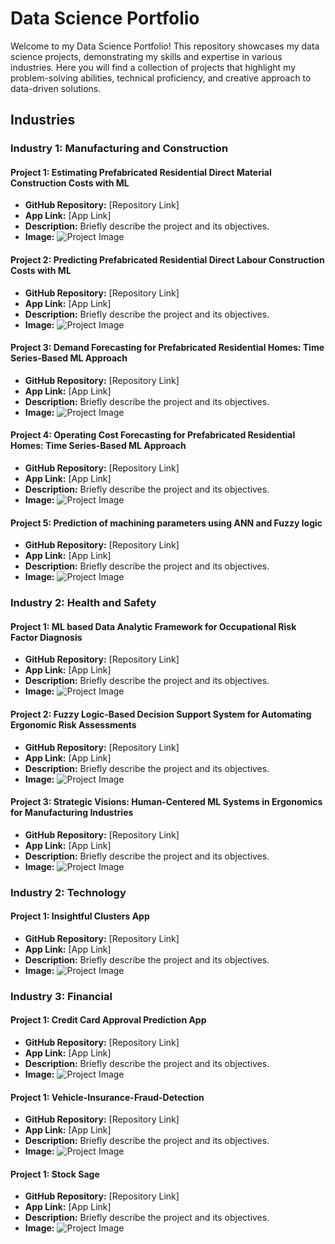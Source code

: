 # Data Science Portfolio

Welcome to my Data Science Portfolio! This repository showcases my data science projects, demonstrating my skills and expertise in various industries. Here you will find a collection of projects that highlight my problem-solving abilities, technical proficiency, and creative approach to data-driven solutions.

## Industries

### Industry 1: Manufacturing and Construction

#### Project 1: Estimating Prefabricated Residential Direct Material Construction Costs with ML

- **GitHub Repository:** [Repository Link]
- **App Link:** [App Link]
- **Description:** Briefly describe the project and its objectives.
- **Image:** ![Project Image](images/project1.png)
  
#### Project 2: Predicting Prefabricated Residential Direct Labour Construction Costs with ML

- **GitHub Repository:** [Repository Link]
- **App Link:** [App Link]
- **Description:** Briefly describe the project and its objectives.
- **Image:** ![Project Image](images/project1.png)

#### Project 3: Demand Forecasting for Prefabricated Residential Homes: Time Series-Based ML Approach

- **GitHub Repository:** [Repository Link]
- **App Link:** [App Link]
- **Description:** Briefly describe the project and its objectives.
- **Image:** ![Project Image](images/project1.png)

#### Project 4: Operating Cost Forecasting for Prefabricated Residential Homes: Time Series-Based ML Approach

- **GitHub Repository:** [Repository Link]
- **App Link:** [App Link]
- **Description:** Briefly describe the project and its objectives.
- **Image:** ![Project Image](images/project1.png)

#### Project 5: Prediction of machining parameters using ANN and Fuzzy logic

- **GitHub Repository:** [Repository Link]
- **App Link:** [App Link]
- **Description:** Briefly describe the project and its objectives.
- **Image:** ![Project Image](images/project1.png)



### Industry 2: Health and Safety

#### Project 1: ML based Data Analytic Framework for Occupational Risk Factor Diagnosis

- **GitHub Repository:** [Repository Link]
- **App Link:** [App Link]
- **Description:** Briefly describe the project and its objectives.
- **Image:** ![Project Image](images/project3.png)

#### Project 2: Fuzzy Logic-Based Decision Support System for Automating Ergonomic Risk Assessments

- **GitHub Repository:** [Repository Link]
- **App Link:** [App Link]
- **Description:** Briefly describe the project and its objectives.
- **Image:** ![Project Image](images/project3.png)

#### Project 3: Strategic Visions: Human-Centered ML Systems in Ergonomics for Manufacturing Industries

- **GitHub Repository:** [Repository Link]
- **App Link:** [App Link]
- **Description:** Briefly describe the project and its objectives.
- **Image:** ![Project Image](images/project3.png)



### Industry 2: Technology

#### Project 1: Insightful Clusters App

- **GitHub Repository:** [Repository Link]
- **App Link:** [App Link]
- **Description:** Briefly describe the project and its objectives.
- **Image:** ![Project Image](images/project3.png)



### Industry 3: Financial

#### Project 1: Credit Card Approval Prediction App

- **GitHub Repository:** [Repository Link]
- **App Link:** [App Link]
- **Description:** Briefly describe the project and its objectives.
- **Image:** ![Project Image](images/project3.png)


#### Project 1: Vehicle-Insurance-Fraud-Detection

- **GitHub Repository:** [Repository Link]
- **App Link:** [App Link]
- **Description:** Briefly describe the project and its objectives.
- **Image:** ![Project Image](images/project3.png)
  

#### Project 1: Stock Sage

- **GitHub Repository:** [Repository Link]
- **App Link:** [App Link]
- **Description:** Briefly describe the project and its objectives.
- **Image:** ![Project Image](images/project3.png)
